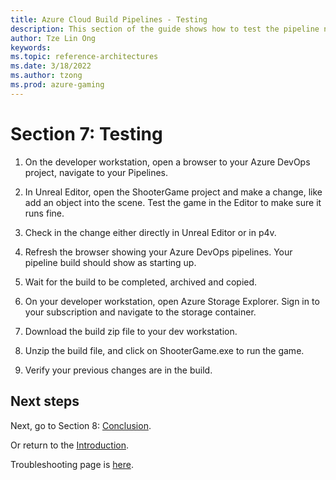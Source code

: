 ```yaml
---
title: Azure Cloud Build Pipelines - Testing
description: This section of the guide shows how to test the pipeline now that all components have been set up. This is part 8 of an 8 part series.
author: Tze Lin Ong
keywords: 
ms.topic: reference-architectures
ms.date: 3/18/2022
ms.author: tzong
ms.prod: azure-gaming
---
```

# Section 7: Testing

1.	On the developer workstation, open a browser to your Azure DevOps project, navigate to your Pipelines.

2.	In Unreal Editor, open the ShooterGame project and make a change, like add an object into the scene. Test the game in the Editor to make sure it runs fine.

3.	Check in the change either directly in Unreal Editor or in p4v.

4.	Refresh the browser showing your Azure DevOps pipelines. Your pipeline build should show as starting up.

5.	Wait for the build to be completed, archived and copied.

6.	On your developer workstation, open Azure Storage Explorer. Sign in to your subscription and navigate to the storage container.

7.	Download the build zip file to your dev workstation.

8.	Unzip the build file, and click on ShooterGame.exe to run the game.

9.	Verify your previous changes are in the build.



## Next steps

Next, go to Section 8: [Conclusion](./azurecloudbuilds-8-conclusion.md).

Or return to the [Introduction](./azurecloudbuilds-0-intro.md).

Troubleshooting page is [here](./azurecloudbuilds-9-troubleshooting.md).